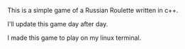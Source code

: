This is a simple game of a Russian Roulette written in c++.




I'll update this game day after day.



I made this game to play on my linux terminal.

